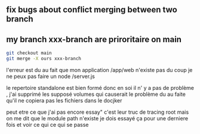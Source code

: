 ## fix bugs about conflict merging between two branch 

## my branch xxx-branch are priroritaire on main 
```sh
git checkout main
git merge -X ours xxx-branch

```


l'erreur est du au fait que mon application /app/web n'existe pas du coup je ne peux pas faire un node /server.js 

le repertoire standalone est bien formé donc en soi il n' y a pas de problème , j'ai supprimé les supposé volumes qui causerait le problème du au faite qu'il ne copiera pas les fichiers dans le docjker 

peut etre ce que j'ai pas encore essay" c'est leur truc de tracing root mais on me dit que le module path n'existe je dois essayé ça pour une derniere fois et voir ce qui ce qui se passe 